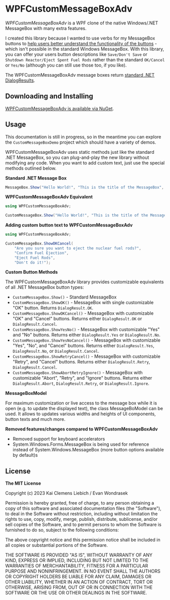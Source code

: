 WPFCustomMessageBoxAdv
=====================

*WPFCustomMessageBoxAdv* is a WPF clone of the native Windows/.NET MessageBox with many extra features.

I created this library because I wanted to use verbs for my MessageBox buttons to [help users better understand the functionality of the buttons](http://ux.stackexchange.com/a/9960/12349) - which isn't possible in the standard Windows MessageBox. With this library, you can offer your users button descriptions like `Save/Don't Save` or `Shutdown Reactor/Eject Spent Fuel Rods` rather than the standard `OK/Cancel` or `Yes/No` (although you can still use those too, if you like).

The WPFCustomMessageBoxAdv message boxes return [standard .NET DialogResults](https://learn.microsoft.com/en-us/dotnet/api/system.windows.forms.dialogresult).

## Downloading and Installing ##

[WPFCustomMessageBoxAdv is available via NuGet](https://www.nuget.org/packages/WPFCustomMessageBoxAdv/).

## Usage ##

This documentation is still in progress, so in the meantime you can explore the `CustomMessageBoxDemo` project which should have a variety of demos.

WPFCustomMessageBoxAdv uses static methods just like the standard .NET MessageBox, so you can plug-and-play the new library without modifying any code. When you want to add custom text, just use the special methods outlined below.

**Standard .NET Message Box**


```csharp
MessageBox.Show("Hello World!", "This is the title of the MessageBox", MessageBoxButtons.OKCancel);
```

**WPFCustomMessageBoxAdv Equivalent**


```csharp
using WPFCustomMessageBoxAdv;

CustomMessageBox.Show("Hello World!", "This is the title of the MessageBox", MessageBoxButtons.OKCancel);
```

**Adding custom button text to WPFCustomMessageBoxAdv**

```csharp
using WPFCustomMessageBoxAdv;

CustomMessageBox.ShowOKCancel(
    "Are you sure you want to eject the nuclear fuel rods?",
    "Confirm Fuel Ejection",
    "Eject Fuel Rods",
    "Don't do it!");
```

**Custom Button Methods**

The WPFCustomMessageBoxAdv library provides customizable equivalents of all .NET MessageBox button types:

* `CustomMessageBox.Show()` - Standard MessageBox
* `CustomMessageBox.ShowOK()` - MessageBox with single customizable "OK" button. Returns `DialogResult.OK`.
* `CustomMessageBox.ShowOKCancel()` - MessageBox with customizable "OK" and "Cancel" buttons. Returns either `DialogResult.OK` or `DialogResult.Cancel`.
* `CustomMessageBox.ShowYesNo()` - MessageBox with customizable "Yes" and "No" buttons. Returns either `DialogResult.Yes` or `DialogResult.No`.
* `CustomMessageBox.ShowYesNoCancel()` - MessageBox with customizable "Yes", "No", and "Cancel" buttons. Returns either `DialogResult.Yes`, `DialogResult.No`, or `DialogResult.Cancel`.
* `CustomMessageBox.ShowRetryCancel()` - MessageBox with customizable "Retry", and "Cancel" buttons. Returns either `DialogResult.Retry`, `DialogResult.Cancel`.
* `CustomMessageBox.ShowAbortRetryIgnore()` - MessageBox with customizable "Abort", "Retry", and "Ignore" buttons. Returns either `DialogResult.Abort`, `DialogResult.Retry`, or `DialogResult.Ignore`.

**MessageBoxModel**

For maximum customization or live access to the message box while it is open (e.g. to update the displayed text), the class MessageBoModel can be used.
It allows to updates various widths and heights of UI components, button texts and much more.

**Removed features/changes compared to WPFCustomMessageBoxAdv**

* Removed support for keyboard accelerators
* System.Windows.Forms.MessageBox is being used for reference instead of System.Windows.MessageBox (more button options available by default)s


## License ##

**The MIT License**

Copyright (c) 2023 Kai Clemens Liebich / Evan Wondrasek

Permission is hereby granted, free of charge, to any person obtaining a copy of this software and associated documentation files (the "Software"), to deal in the Software without restriction, including without limitation the rights to use, copy, modify, merge, publish, distribute, sublicense, and/or sell copies of the Software, and to permit persons to whom the Software is furnished to do so, subject to the following conditions:

The above copyright notice and this permission notice shall be included in all copies or substantial portions of the Software.

THE SOFTWARE IS PROVIDED "AS IS", WITHOUT WARRANTY OF ANY KIND, EXPRESS OR IMPLIED, INCLUDING BUT NOT LIMITED TO THE WARRANTIES OF MERCHANTABILITY, FITNESS FOR A PARTICULAR PURPOSE AND NONINFRINGEMENT. IN NO EVENT SHALL THE AUTHORS OR COPYRIGHT HOLDERS BE LIABLE FOR ANY CLAIM, DAMAGES OR OTHER LIABILITY, WHETHER IN AN ACTION OF CONTRACT, TORT OR OTHERWISE, ARISING FROM, OUT OF OR IN CONNECTION WITH THE SOFTWARE OR THE USE OR OTHER DEALINGS IN THE SOFTWARE.
